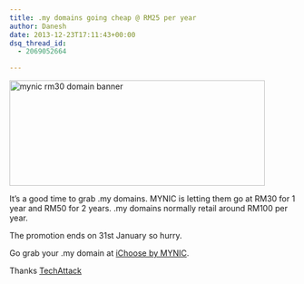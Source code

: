 ```yaml
---
title: .my domains going cheap @ RM25 per year
author: Danesh
date: 2013-12-23T17:11:43+00:00
dsq_thread_id:
  - 2069052664

---
```

<a href="/posts/domains-going-cheap-rm25-per-year/ichoose-my-rm30-mydomain-2/" rel="attachment wp-att-3386"><img loading="lazy" class="alignnone size-medium wp-image-3386" alt="mynic rm30 domain banner" src="/wp-content/uploads/2013/12/ichoose-my-rm30-mydomain-450x186.png" width="450" height="186" srcset="/wp-content/uploads/2013/12/ichoose-my-rm30-mydomain-450x186.png 450w, /wp-content/uploads/2013/12/ichoose-my-rm30-mydomain.png 807w" sizes="(max-width: 450px) 100vw, 450px" /></a>

It&#8217;s a good time to grab .my domains. MYNIC is letting them go at RM30 for 1 year and RM50 for 2 years. .my domains normally retail around RM100 per year.

The promotion ends on 31st January so hurry.

Go grab your .my domain at [iChoose by MYNIC][1].

Thanks [TechAttack][2]

 [1]: http://www.ichoose.my/index.php
 [2]: http://www.techattack.my/9241/mynic-offering-domains-rm30-year-rm50-couple-years-offer-valid-december-31st-2013/